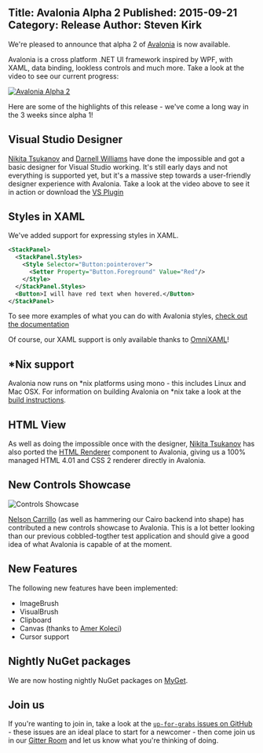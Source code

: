 Title: Avalonia Alpha 2
Published: 2015-09-21
Category: Release
Author: Steven Kirk
---

We're pleased to announce that alpha 2 of
[Avalonia](https://github.com/grokys/Avalonia/) is now available.

Avalonia is a cross platform .NET UI framework inspired by WPF, with XAML, data
binding, lookless controls and much more. Take a look at the video to see our
current progress:

[![Avalonia Alpha 2](http://i.imgur.com/gYqwl0o.png)](https://www.youtube.com/watch?v=c_AB_XSILp0 "Avalonia Alpha 2")

Here are some of the highlights of this release - we've come a long way in the
3 weeks since alpha 1!

## Visual Studio Designer

[Nikita Tsukanov](https://github.com/kekekeks) and [Darnell Williams](https://github.com/ImaBrokeDude) have done the impossible and
got a basic designer for Visual Studio working. It's still early days and not
everything is supported yet, but it's a massive step towards a user-friendly
designer experience with Avalonia. Take a look at the video above to see it in
action or download the [VS Plugin](https://visualstudiogallery.msdn.microsoft.com/a4542e8a-b56c-4295-8df1-7e220178b873)

## Styles in XAML

We've added support for expressing styles in XAML.

```xml
<StackPanel>
  <StackPanel.Styles>
    <Style Selector="Button:pointerover">
      <Setter Property="Button.Foreground" Value="Red"/>
    </Style>
  </StackPanel.Styles>
  <Button>I will have red text when hovered.</Button>
</StackPanel>
```

To see more examples of what you can do with Avalonia styles, [check out the documentation](https://github.com/Avalonia/Avalonia/blob/master/docs/styles.md)

Of course, our XAML support is only available thanks to [OmniXAML](https://github.com/superjmn/omnixaml)!

## \*Nix support

Avalonia now runs on \*nix platforms using mono - this includes Linux and Mac
OSX. For information on building Avalonia on \*nix take a look at the [build
instructions](https://github.com/Avalonia/Avalonia/blob/master/docs/build.md).

## HTML View

As well as doing the impossible once with the designer, [Nikita Tsukanov](https://github.com/kekekeks) has also ported the [HTML Renderer](https://htmlrenderer.codeplex.com/) component to Avalonia, giving us a
100% managed HTML 4.01 and CSS 2 renderer directly in Avalonia.

## New Controls Showcase

![Controls Showcase](/blog/2015-09-21-avalonia-alpha2/controls-showcase.png)

[Nelson Carrillo](https://github.com/ncarrillo) (as well as hammering our Cairo
backend into shape) has contributed a new controls showcase to Avalonia. This
is a lot better looking than our previous cobbled-togther test application and
should give a good idea of what Avalonia is capable of at the moment.

## New Features

The following new features have been implemented:

- ImageBrush
- VisualBrush
- Clipboard
- Canvas (thanks to [Amer Koleci](https://github.com/amerkoleci))
- Cursor support

## Nightly NuGet packages

We are now hosting nightly NuGet packages on [MyGet](https://www.myget.org/F/avalonia-nightly/api/v2/Packages).

## Join us

If you're wanting to join in, take a look at the [`up-for-grabs` issues on
GitHub](https://github.com/Avalonia/Avalonia/labels/up-for-grabs) - these issues
are an ideal place to start for a newcomer - then come join us in our [Gitter Room](https://gitter.im/Avalonia/Avalonia)
and let us know what you're thinking of doing.
